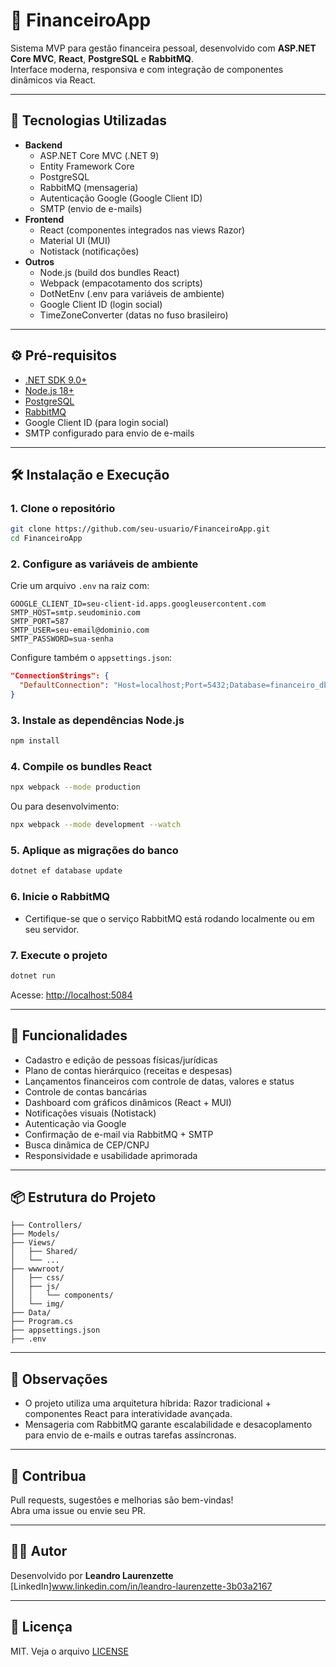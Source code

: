 # 💸 FinanceiroApp

Sistema MVP para gestão financeira pessoal, desenvolvido com **ASP.NET Core MVC**, **React**, **PostgreSQL** e **RabbitMQ**.  
Interface moderna, responsiva e com integração de componentes dinâmicos via React.

---

## 🚀 Tecnologias Utilizadas

- **Backend**
  - ASP.NET Core MVC (.NET 9)
  - Entity Framework Core
  - PostgreSQL
  - RabbitMQ (mensageria)
  - Autenticação Google (Google Client ID)
  - SMTP (envio de e-mails)
- **Frontend**
  - React (componentes integrados nas views Razor)
  - Material UI (MUI)
  - Notistack (notificações)
- **Outros**
  - Node.js (build dos bundles React)
  - Webpack (empacotamento dos scripts)
  - DotNetEnv (.env para variáveis de ambiente)
  - Google Client ID (login social)
  - TimeZoneConverter (datas no fuso brasileiro)

---

## ⚙️ Pré-requisitos

- [.NET SDK 9.0+](https://dotnet.microsoft.com/download)
- [Node.js 18+](https://nodejs.org/)
- [PostgreSQL](https://www.postgresql.org/download/)
- [RabbitMQ](https://www.rabbitmq.com/download.html)
- Google Client ID (para login social)
- SMTP configurado para envio de e-mails

---

## 🛠️ Instalação e Execução

### 1. Clone o repositório

```sh
git clone https://github.com/seu-usuario/FinanceiroApp.git
cd FinanceiroApp
```

### 2. Configure as variáveis de ambiente

Crie um arquivo `.env` na raiz com:

```
GOOGLE_CLIENT_ID=seu-client-id.apps.googleusercontent.com
SMTP_HOST=smtp.seudominio.com
SMTP_PORT=587
SMTP_USER=seu-email@dominio.com
SMTP_PASSWORD=sua-senha
```

Configure também o `appsettings.json`:

```json
"ConnectionStrings": {
  "DefaultConnection": "Host=localhost;Port=5432;Database=financeiro_db;Username=usuario;Password=senha"
}
```

### 3. Instale as dependências Node.js

```sh
npm install
```

### 4. Compile os bundles React

```sh
npx webpack --mode production
```

Ou para desenvolvimento:

```sh
npx webpack --mode development --watch
```

### 5. Aplique as migrações do banco

```sh
dotnet ef database update
```

### 6. Inicie o RabbitMQ

- Certifique-se que o serviço RabbitMQ está rodando localmente ou em seu servidor.

### 7. Execute o projeto

```sh
dotnet run
```

Acesse: [http://localhost:5084](http://localhost:5084)

---

## 🧩 Funcionalidades

- Cadastro e edição de pessoas físicas/jurídicas
- Plano de contas hierárquico (receitas e despesas)
- Lançamentos financeiros com controle de datas, valores e status
- Controle de contas bancárias
- Dashboard com gráficos dinâmicos (React + MUI)
- Notificações visuais (Notistack)
- Autenticação via Google
- Confirmação de e-mail via RabbitMQ + SMTP
- Busca dinâmica de CEP/CNPJ
- Responsividade e usabilidade aprimorada

---

## 📦 Estrutura do Projeto

```
├── Controllers/
├── Models/
├── Views/
│   ├── Shared/
│   └── ...
├── wwwroot/
│   ├── css/
│   ├── js/
│   │   └── components/
│   └── img/
├── Data/
├── Program.cs
├── appsettings.json
├── .env
```

---

## 📝 Observações

- O projeto utiliza uma arquitetura híbrida: Razor tradicional + componentes React para interatividade avançada.
- Mensageria com RabbitMQ garante escalabilidade e desacoplamento para envio de e-mails e outras tarefas assíncronas.

---

## 🤝 Contribua

Pull requests, sugestões e melhorias são bem-vindas!  
Abra uma issue ou envie seu PR.

---

## 👨‍💻 Autor

Desenvolvido por **Leandro Laurenzette**  
[LinkedIn]www.linkedin.com/in/leandro-laurenzette-3b03a2167

---

## 📄 Licença

MIT. Veja o arquivo [LICENSE](LICENSE)
